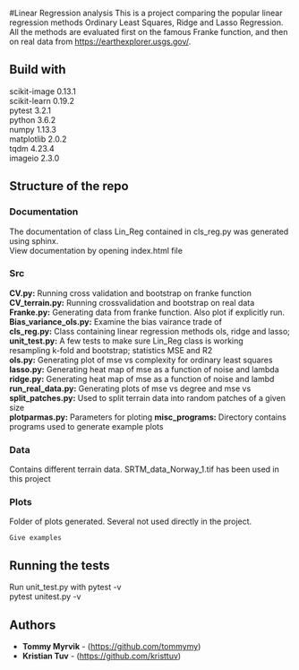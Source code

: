  #Linear Regression analysis
This is a project comparing the popular linear regression methods Ordinary Least Squares, Ridge and Lasso Regression. All the methods are evaluated first on the famous Franke function, and then on real data from https://earthexplorer.usgs.gov/.

## Build with
scikit-image    0.13.1  
scikit-learn    0.19.2  
pytest          3.2.1   
python          3.6.2  
numpy           1.13.3  
matplotlib      2.0.2   
tqdm            4.23.4      
imageio         2.3.0   

## Structure of the repo
### Documentation
The documentation of class Lin_Reg contained in cls_reg.py was generated using sphinx.  
View documentation by opening index.html file  


### Src 
 **CV.py:** Running cross validation and bootstrap on franke function   
 **CV_terrain.py:** Running crossvalidation and bootstrap on real data   
 **Franke.py:** Generating data from franke function. Also plot if explicitly run.   
 **Bias_variance_ols.py:** Examine the bias vairance trade of     
 **cls_reg.py:** Class containing linear regression methods ols, ridge and lasso;     
 **unit_test.py:** A few tests to make sure Lin_Reg class is working     
 resampling k-fold and bootstrap; statistics MSE and R2     
 **ols.py:** Generating plot of mse vs complexity for ordinary least squares    
 **lasso.py:** Generating heat map of mse as a function of noise and lambda    
 **ridge.py:** Generating heat map of mse as a function of noise and lambd     
 **run_real_data.py:** Generating plots of mse vs degree and mse vs      
 **split_patches.py:** Used to split terrain data into random patches of a given size    
 **plotparmas.py:** Parameters for ploting
 **misc_programs:** Directory contains programs used to generate example plots       
### Data
Contains different terrain data. SRTM_data_Norway_1.tif has been used in this project

### Plots
Folder of plots generated. Several not used directly in the project.



```
Give examples
```

## Running the tests
Run unit_test.py with pytest -v  
pytest unitest.py -v



## Authors

* **Tommy Myrvik** - (https://github.com/tommymy)
* **Kristian Tuv** - (https://github.com/kristtuv)

 
